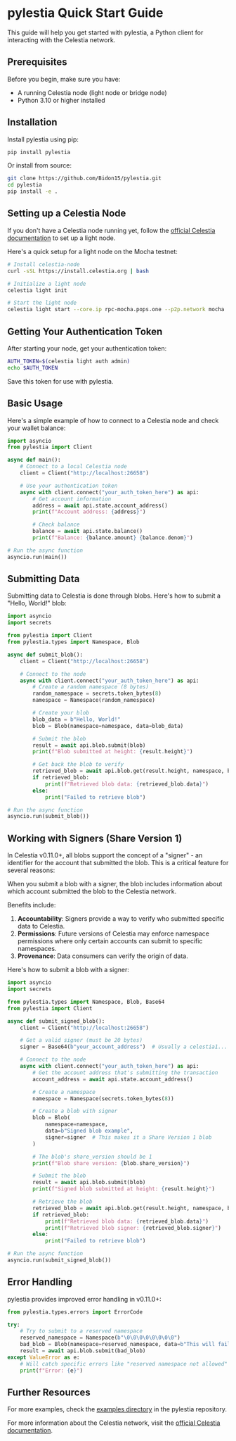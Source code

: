# pylestia Quick Start Guide

This guide will help you get started with pylestia, a Python client for interacting with the Celestia network.

## Prerequisites

Before you begin, make sure you have:

- A running Celestia node (light node or bridge node)
- Python 3.10 or higher installed

## Installation

Install pylestia using pip:

```bash
pip install pylestia
```

Or install from source:

```bash
git clone https://github.com/Bidon15/pylestia.git
cd pylestia
pip install -e .
```

## Setting up a Celestia Node

If you don't have a Celestia node running yet, follow the [official Celestia documentation](https://docs.celestia.org/nodes/light-node) to set up a light node.

Here's a quick setup for a light node on the Mocha testnet:

```bash
# Install celestia-node
curl -sSL https://install.celestia.org | bash

# Initialize a light node
celestia light init

# Start the light node
celestia light start --core.ip rpc-mocha.pops.one --p2p.network mocha
```

## Getting Your Authentication Token

After starting your node, get your authentication token:

```bash
AUTH_TOKEN=$(celestia light auth admin)
echo $AUTH_TOKEN
```

Save this token for use with pylestia.

## Basic Usage

Here's a simple example of how to connect to a Celestia node and check your wallet balance:

```python
import asyncio
from pylestia import Client

async def main():
    # Connect to a local Celestia node
    client = Client("http://localhost:26658")

    # Use your authentication token
    async with client.connect("your_auth_token_here") as api:
        # Get account information
        address = await api.state.account_address()
        print(f"Account address: {address}")

        # Check balance
        balance = await api.state.balance()
        print(f"Balance: {balance.amount} {balance.denom}")

# Run the async function
asyncio.run(main())
```

## Submitting Data

Submitting data to Celestia is done through blobs. Here's how to submit a "Hello, World!" blob:

```python
import asyncio
import secrets

from pylestia import Client
from pylestia.types import Namespace, Blob

async def submit_blob():
    client = Client("http://localhost:26658")

    # Connect to the node
    async with client.connect("your_auth_token_here") as api:
        # Create a random namespace (8 bytes)
        random_namespace = secrets.token_bytes(8)
        namespace = Namespace(random_namespace)

        # Create your blob
        blob_data = b"Hello, World!"
        blob = Blob(namespace=namespace, data=blob_data)

        # Submit the blob
        result = await api.blob.submit(blob)
        print(f"Blob submitted at height: {result.height}")

        # Get back the blob to verify
        retrieved_blob = await api.blob.get(result.height, namespace, blob.commitment)
        if retrieved_blob:
            print(f"Retrieved blob data: {retrieved_blob.data}")
        else:
            print("Failed to retrieve blob")

# Run the async function
asyncio.run(submit_blob())
```

## Working with Signers (Share Version 1)

In Celestia v0.11.0+, all blobs support the concept of a "signer" - an identifier for the account that submitted the blob. This is a critical feature for several reasons:

When you submit a blob with a signer, the blob includes information about which account submitted the blob to the Celestia network.

Benefits include:

1. **Accountability**: Signers provide a way to verify who submitted specific data to Celestia.
2. **Permissions**: Future versions of Celestia may enforce namespace permissions where only certain accounts can submit to specific namespaces.
3. **Provenance**: Data consumers can verify the origin of data.

Here's how to submit a blob with a signer:

```python
import asyncio
import secrets

from pylestia.types import Namespace, Blob, Base64
from pylestia import Client

async def submit_signed_blob():
    client = Client("http://localhost:26658")

    # Get a valid signer (must be 20 bytes)
    signer = Base64(b"your_account_address")  # Usually a celestia1... address

    # Connect to the node
    async with client.connect("your_auth_token_here") as api:
        # Get the account address that's submitting the transaction
        account_address = await api.state.account_address()

        # Create a namespace
        namespace = Namespace(secrets.token_bytes(8))

        # Create a blob with signer
        blob = Blob(
            namespace=namespace,
            data=b"Signed blob example",
            signer=signer  # This makes it a Share Version 1 blob
        )

        # The blob's share_version should be 1
        print(f"Blob share version: {blob.share_version}")

        # Submit the blob
        result = await api.blob.submit(blob)
        print(f"Signed blob submitted at height: {result.height}")

        # Retrieve the blob
        retrieved_blob = await api.blob.get(result.height, namespace, blob.commitment)
        if retrieved_blob:
            print(f"Retrieved blob data: {retrieved_blob.data}")
            print(f"Retrieved blob signer: {retrieved_blob.signer}")
        else:
            print("Failed to retrieve blob")

# Run the async function
asyncio.run(submit_signed_blob())
```

## Error Handling

pylestia provides improved error handling in v0.11.0+:

```python
from pylestia.types.errors import ErrorCode

try:
    # Try to submit to a reserved namespace
    reserved_namespace = Namespace(b"\0\0\0\0\0\0\0\0")
    bad_blob = Blob(namespace=reserved_namespace, data=b"This will fail")
    result = await api.blob.submit(bad_blob)
except ValueError as e:
    # Will catch specific errors like "reserved namespace not allowed"
    print(f"Error: {e}")
```

## Further Resources

For more examples, check the [examples directory](https://github.com/Bidon15/pylestia/tree/master/examples) in the pylestia repository.

For more information about the Celestia network, visit the [official Celestia documentation](https://docs.celestia.org/).
